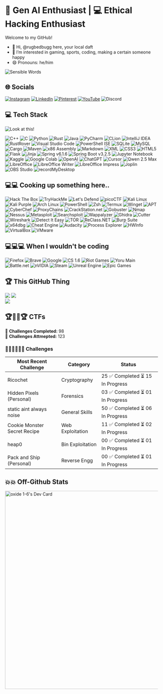 # 🤖 Gen AI Enthusiast | 💻 Ethical Hacking Enthusiast 

Welcome to my GitHub!
- 👋 Hi, @rugbedbugg here, your local daft
- 👀 I’m interested in gaming, sports, coding, making a certain someone happy
- 😄 Pronouns: he/him
 
![Sensible Words](https://quotes-github-readme.vercel.app/api?type=horizontal&theme=dark)

## 🌐 Socials

[![Instagram](https://img.shields.io/badge/Instagram-%23E4405F.svg?style=for-the-badge&logo=Instagram&logoColor=white)](https://instagram.com/_boyin_paradise)
[![LinkedIn](https://img.shields.io/badge/LinkedIn-%230077B5.svg?style=for-the-badge&logo=linkedin&logoColor=white)](https://linkedin.com/in/partha-gogoi-736241308)
[![Pinterest](https://img.shields.io/badge/Pinterest-%23E60023.svg?style=for-the-badge&logo=Pinterest&logoColor=white)](https://pinterest.com/ur_local_daft)
[![YouTube](https://img.shields.io/badge/YouTube-%23FF0000.svg?style=for-the-badge&logo=YouTube&logoColor=white)](https://youtube.com/@@rknif781)
![Discord](https://img.shields.io/badge/Discord-rug_.-5865F2?style=for-the-badge&logo=discord&logoColor=white)


## 💻 Tech Stack

![Look at this!](https://github-readme-stats.vercel.app/api/top-langs/?username=rugbedbugg&theme=shadow_red&hide_border=true&include_all_commits=true&count_private=false&layout=compact&text_color=FF5555)


![C++](https://img.shields.io/badge/c++-%2300599C.svg?style=for-the-badge&logo=c%2B%2B&logoColor=white)
![C](https://img.shields.io/badge/C-%2300599C.svg?style=for-the-badge&logo=c&logoColor=white)
![Python](https://img.shields.io/badge/python-3670A0?style=for-the-badge&logo=python&logoColor=ffdd54)
![Rust](https://img.shields.io/badge/Rust-000000?style=for-the-badge&logo=rust&logoColor=white)
![Java](https://img.shields.io/badge/Java-007396?style=for-the-badge&logo=java&logoColor=white)
![PyCharm](https://img.shields.io/badge/PyCharm-000000?style=for-the-badge&logo=pycharm&logoColor=white)
![CLion](https://img.shields.io/badge/CLion-000000?style=for-the-badge&logo=clion&logoColor=white)
![IntelliJ IDEA](https://img.shields.io/badge/IntelliJ_IDEA-000000?style=for-the-badge&logo=intellijidea&logoColor=white)
![RustRover](https://img.shields.io/badge/RustRover-000000?style=for-the-badge&logo=jetbrains&logoColor=white)
![Visual Studio Code](https://img.shields.io/badge/Visual%20Studio%20Code-007ACC?style=for-the-badge&logo=visual-studio-code&logoColor=white)
![PowerShell ISE](https://img.shields.io/badge/PowerShell%20ISE-003B6F?style=for-the-badge&logo=powershell&logoColor=white)
![SQLite](https://img.shields.io/badge/sqlite-%2307405e.svg?style=for-the-badge&logo=sqlite&logoColor=white)
![MySQL](https://img.shields.io/badge/mysql-4479A1.svg?style=for-the-badge&logo=mysql&logoColor=white)
![Cargo](https://img.shields.io/badge/Cargo-Rust%20Pkg%20Mgr-%23dea584?style=for-the-badge&logo=rust&logoColor=black)
![Maven](https://img.shields.io/badge/Maven-Build%20Automation-%23C71A36?style=for-the-badge&logo=apachemaven&logoColor=white)
![x86 Assembly](https://img.shields.io/badge/x86_Assembly-%230071C5.svg?style=for-the-badge&logo=intel&logoColor=white)
![Markdown](https://img.shields.io/badge/Markdown-000000?style=for-the-badge&logo=markdown&logoColor=white)
![XML](https://img.shields.io/badge/XML-FF6600?style=for-the-badge&logo=xml&logoColor=white)
![CSS3](https://img.shields.io/badge/css3-%231572B6.svg?style=for-the-badge&logo=css3&logoColor=white)
![HTML5](https://img.shields.io/badge/html5-%23E34F26.svg?style=for-the-badge&logo=html5&logoColor=white)
![Flask](https://img.shields.io/badge/flask-%23000.svg?style=for-the-badge&logo=flask&logoColor=white)
![Jinja](https://img.shields.io/badge/jinja-white.svg?style=for-the-badge&logo=jinja&logoColor=black)
![Spring v6.1.6](https://img.shields.io/badge/Spring-6.1.6-6DB33F?style=for-the-badge&logo=spring&logoColor=white)
![Spring Boot v3.2.5](https://img.shields.io/badge/Spring_Boot-3.2.5-6DB33F?style=for-the-badge&logo=springboot&logoColor=white)
![Jupyter Notebook](https://img.shields.io/badge/Jupyter_Notebook-F37626?style=for-the-badge&logo=jupyter&logoColor=white)
![Kaggle](https://img.shields.io/badge/Kaggle-20BEFF?style=for-the-badge&logo=kaggle&logoColor=white)
![Google Colab](https://img.shields.io/badge/Google_Colab-F9AB00?style=for-the-badge&logo=googlecolab&logoColor=white)
![OpenAI](https://img.shields.io/badge/OpenAI-412991?style=for-the-badge&logo=openai&logoColor=white)
![ChatGPT](https://img.shields.io/badge/ChatGPT-00A67E?style=for-the-badge&logo=openai&logoColor=white)
![Cursor](https://img.shields.io/badge/Cursor-000000?style=for-the-badge&logo=codeforces&logoColor=white)
![Qwen 2.5 Max](https://img.shields.io/badge/Qwen%202.5%20Max-0085FF?style=for-the-badge&logo=alibabacloud&logoColor=white)
![LibreOffice](https://img.shields.io/badge/LibreOffice-18A303?style=for-the-badge&logo=libreoffice&logoColor=white)
![LibreOffice Writer](https://img.shields.io/badge/LibreOffice%20Writer-0644A5?style=for-the-badge&logo=libreoffice&logoColor=white)
![LibreOffice Impress](https://img.shields.io/badge/LibreOffice%20Impress-E34F26?style=for-the-badge&logo=libreoffice&logoColor=white)
![Joplin](https://img.shields.io/badge/Joplin-1071E5?style=for-the-badge&logo=joplin&logoColor=white)
![OBS Studio](https://img.shields.io/badge/OBS_Studio-302E31?style=for-the-badge&logo=obsstudio&logoColor=white)
![recordMyDesktop](https://img.shields.io/badge/recordMyDesktop-FFA500?style=for-the-badge&logo=recordmydesktop&logoColor=white)

 
## 💻💻 Cooking up something here..

![Hack The Box](https://img.shields.io/badge/Hack_The_Box-111927?style=for-the-badge&logo=Hack%20The%20Box&logoColor=00FF00)
![TryHackMe](https://img.shields.io/badge/TryHackMe-%23red.svg?style=for-the-badge&logo=tryhackme&logoColor=white)
![Let's Defend](https://img.shields.io/badge/Let's%20Defend-1E1E1E?style=for-the-badge&logo=letsdefend&logoColor=00FFFF)
![picoCTF](https://img.shields.io/badge/picoCTF-%23C19ACD.svg?style=for-the-badge&logo=picoCTF&logoColor=%23C8102E)
![Kali Linux](https://img.shields.io/badge/Kali%20Linux-000000?style=for-the-badge&logo=kalilinux&logoColor=red)
![Kali Purple](https://img.shields.io/badge/Kali%20Purple-6A0DAD?style=for-the-badge&logo=kalilinux&logoColor=white)
![Arch Linux](https://img.shields.io/badge/Arch_Linux-1793D1?style=for-the-badge&logo=arch-linux&logoColor=white)
![PowerShell](https://img.shields.io/badge/PowerShell-012456?style=for-the-badge&logo=powershell&logoColor=white)
![Zsh](https://img.shields.io/badge/Zsh-000000?style=for-the-badge&logo=gnu-bash&logoColor=FFD700)
![Termux](https://img.shields.io/badge/Termux-000000?style=for-the-badge&logo=gnometerminal&logoColor=white)
![Winget](https://img.shields.io/badge/winget-00adef?style=for-the-badge&logo=windows11&logoColor=white)
![APT](https://img.shields.io/badge/APT-336791?style=for-the-badge&logo=debian&logoColor=white)
![CyberChef](https://img.shields.io/badge/CyberChef-0055A5?style=for-the-badge&logo=cakephp&logoColor=white)
![ProxyChains](https://img.shields.io/badge/ProxyChains-v4.3.1-%2300A884?style=for-the-badge&logo=tails&logoColor=white)
![CrackStation.net](https://img.shields.io/badge/CrackStation.net-8B0000?style=for-the-badge&logo=databricks&logoColor=white)
![Gobuster](https://img.shields.io/badge/Gobuster-v3.5.0-%23E95420?style=for-the-badge&logo=gnu-bash&logoColor=white)
![Nmap](https://img.shields.io/badge/Nmap-%230094D6.svg?style=for-the-badge&logo=nmap&logoColor=white)
![Nessus](https://img.shields.io/badge/Nessus-00979D?style=for-the-badge&logo=Nessus&logoColor=white)
![Metasploit](https://img.shields.io/badge/Metasploit-%23103F91.svg?style=for-the-badge&logo=metasploit&logoColor=white)
![Searchsploit](https://img.shields.io/badge/Searchsploit-%230a9d34.svg?style=for-the-badge&logo=searchsploit&logoColor=white)
![Wappalyzer](https://img.shields.io/badge/Wappalyzer-4427A0?style=for-the-badge&logo=wappalyzer&logoColor=white)
![Ghidra](https://img.shields.io/badge/🐉_Ghidra-FF0000?style=for-the-badge&logo=dragon&logoColor=white)
![Cutter](https://img.shields.io/badge/Cutter-CC0000?style=for-the-badge&logo=codecov&logoColor=white)
![Wireshark](https://img.shields.io/badge/Wireshark-1679A7?style=for-the-badge&logo=wireshark&logoColor=white)
![Detect It Easy](https://img.shields.io/badge/Detect%20It%20Easy-6E3C9E?style=for-the-badge&logo=search&logoColor=white)
![TOR](https://img.shields.io/badge/tor-%237E4798.svg?style=for-the-badge&logo=tor-project&logoColor=white)
![ReClass.NET](https://img.shields.io/badge/ReClass.NET-2B2B2B?style=for-the-badge&logo=dotnet&logoColor=white)
![Burp Suite](https://img.shields.io/badge/Burp_Suite-%23D11F27.svg?style=for-the-badge&logo=burp-suite&logoColor=white)
![x64dbg](https://img.shields.io/badge/x64dbg-000000?style=for-the-badge&logo=gnu&logoColor=white)
![Cheat Engine](https://img.shields.io/badge/Cheat%20Engine-1E90FF?style=for-the-badge&logo=hackaday&logoColor=white)
![Audacity](https://img.shields.io/badge/Audacity-0000CC?style=for-the-badge&logo=audacity&logoColor=white)
![Process Explorer](https://img.shields.io/badge/Process%20Explorer-800080?style=for-the-badge&logo=microsoft&logoColor=white)
![HWInfo](https://img.shields.io/badge/HWInfo-005E93?style=for-the-badge&logo=windows&logoColor=white)
![VirtualBox](https://img.shields.io/badge/VirtualBox-%23183A61.svg?style=for-the-badge&logo=virtualbox&logoColor=white)
![VMware](https://img.shields.io/badge/VMware-%23007CBA.svg?style=for-the-badge&logo=vmware&logoColor=white)

## 💻💻💻 When I wouldn't be coding

![Firefox](https://img.shields.io/badge/Firefox-FF7139?style=for-the-badge&logo=firefox&logoColor=white)
![Brave](https://img.shields.io/badge/Brave-FF6600?style=for-the-badge&logo=brave&logoColor=white)
![Google](https://img.shields.io/badge/Google-4285F4?style=for-the-badge&logo=google&logoColor=white)
![CS 1.6](https://img.shields.io/badge/Counter--Strike%201.6-LAN%20Classic-000000?style=for-the-badge&logo=steam&logoColor=white)
![Riot Games](https://img.shields.io/badge/riotgames-D32936.svg?style=for-the-badge&logo=riotgames&logoColor=white)
![Yoru Main](https://img.shields.io/badge/Yoru%20Main-0059FF?style=for-the-badge&logo=riot-games&logoColor=white)
![Battle.net](https://img.shields.io/badge/battle.net-%2300AEFF.svg?style=for-the-badge&logo=battle.net&logoColor=white)
![nVIDIA](https://img.shields.io/badge/nVIDIA-%2376B900.svg?style=for-the-badge&logo=nVIDIA&logoColor=white)
![Steam](https://img.shields.io/badge/steam-%23000000.svg?style=for-the-badge&logo=steam&logoColor=white)
![Unreal Engine](https://img.shields.io/badge/unrealengine-%23313131.svg?style=for-the-badge&logo=unrealengine&logoColor=white)
![Epic Games](https://img.shields.io/badge/epicgames-%23313131.svg?style=for-the-badge&logo=epicgames&logoColor=white)

## 🏆 This GitHub Thing

![](https://github-profile-trophy.vercel.app/?username=rugbedbugg&theme=radical&no-frame=false&no-bg=true&margin-w=4)
![](https://github-readme-stats.vercel.app/api?username=rugbedbugg&theme=shadow_red&hide_border=true&include_all_commits=true&count_private=false&text_color=FF5555)<br/>
![](https://github-readme-streak-stats.herokuapp.com/?user=rugbedbugg&theme=shadow_red&hide_border=true&text_color=FF5555)<br/>

## 🏆🏋️‍♂️🏆 CTFs

🔹 **Challenges Completed:** 98  
🔹 **Challenges Attmepted:** 123
### 🏋️‍♂️🏋️‍♂️🏋️‍♂️ Challenges

| Most Recent Challenge        | Category         | Status                              |
|------------------------------|------------------|-------------------------------------|
| Ricochet                     | Cryptography     | 25 ✅ Completed  ⏳ 15 In Progress |
| Hidden Pixels (Personal)     | Forensics        | 03 ✅ Completed  ⏳ 01 In Progress |
| static aint always noise     | General Skills   | 50 ✅ Completed  ⏳ 06 In Progress |
| Cookie Monster Secret Recipe | Web Exploitation | 11 ✅ Completed  ⏳ 02 In Progress |
| heap0                        | Bin Exploitation | 00 ✅ Completed  ⏳ 01 In Progress |
| Pack and Ship (Personal)     | Reverse Engg     | 00 ✅ Completed  ⏳ 01 In Progress |

## 💥💥 Off-Github Stats 

<a href="https://app.daily.dev/rugbedbugg"><img src="https://api.daily.dev/devcards/v2/WV72FuYZzUb95EhG30Tua.png?type=wide&r=zqg" width="652" alt="oxide 1-6's Dev Card"/></a>


